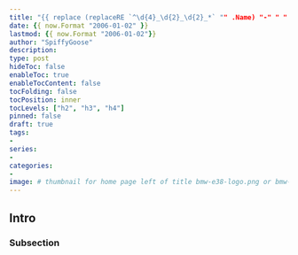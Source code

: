 ```yaml
---
title: "{{ replace (replaceRE `^\d{4}_\d{2}_\d{2}_*` "" .Name) "-" " " | title }}"
date: {{ now.Format "2006-01-02" }}
lastmod: {{ now.Format "2006-01-02"}}
author: "SpiffyGoose"
description:
type: post
hideToc: false
enableToc: true
enableTocContent: false
tocFolding: false
tocPosition: inner
tocLevels: ["h2", "h3", "h4"]
pinned: false
draft: true
tags:
-
series:
-
categories:
-
image: # thumbnail for home page left of title bmw-e38-logo.png or bmw-e46-logo.png
---
```


## Intro

### Subsection
